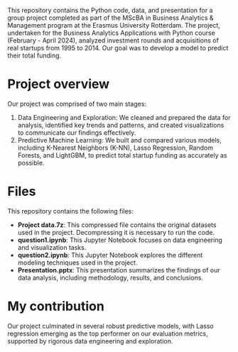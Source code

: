This repository contains the Python code, data, and presentation for a group project completed as part of the MScBA in Business Analytics & Management program at the Erasmus University Rotterdam. The project, undertaken for the Business Analytics Applications with Python course (February - April 2024), analyzed investment rounds and acquisitions of real startups from 1995 to 2014. Our goal was to develop a model to predict their total funding.

# Project overview
Our project was comprised of two main stages:
1. Data Engineering and Exploration: We cleaned and prepared the data for analysis, identified key trends and patterns, and created visualizations to communicate our findings effectively.
2. Predictive Machine Learning: We built and compared various models, including K-Nearest Neighbors (K-NN), Lasso Regression, Random Forests, and LightGBM, to predict total startup funding as accurately as possible.
   
# Files
This repository contains the following files:
- **Project data.7z**: This compressed file contains the original datasets used in the project. Decompressing it is necessary to run the code.
- **question1.ipynb**: This Jupyter Notebook focuses on data engineering and visualization tasks.
- **question2.ipynb**: This Jupyter Notebook explores the different modeling techniques used in the project.
- **Presentation.pptx**: This presentation summarizes the findings of our data analysis, including methodology, results, and conclusions.

# My contribution
Our project culminated in several robust predictive models, with Lasso regression emerging as the top performer on our evaluation metrics, supported by rigorous data engineering and exploration.
